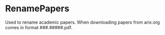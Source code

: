 # RenamePapers
Used to rename academic papers. When downloading papers from arix.org comes in format ###.#####.pdf. 
